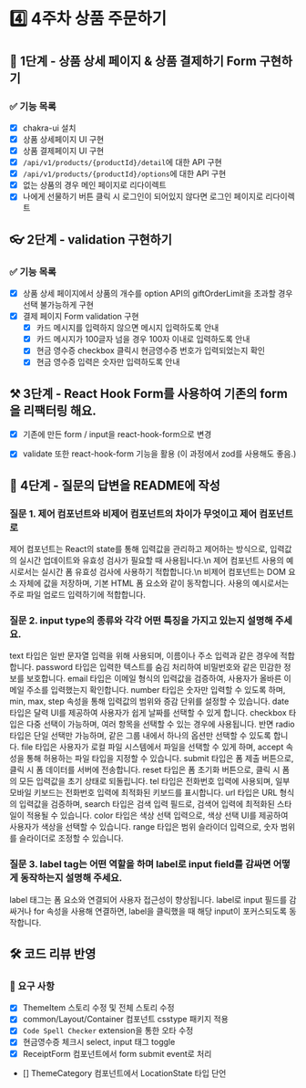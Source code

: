 # 4️⃣ 4주차 상품 주문하기
## 📡 1단계 - 상품 상세 페이지 & 상품 결제하기 Form 구현하기
### ✅ 기능 목록
- [x] chakra-ui 설치
- [x] 상품 상세페이지 UI 구현
- [x] 상품 결제페이지 UI 구현
- [x] `/api/v1/products/{productId}/detail`에 대한 API 구현
- [x] `/api/v1/products/{productId}/options`에 대한 API 구현
- [x] 없는 상품의 경우 메인 페이지로 리다이렉트
- [x] 나에게 선물하기 버튼 클릭 시 로그인이 되어있지 않다면 로그인 페이지로 리다이렉트

## 👓 2단계 - validation 구현하기
### ✅ 기능 목록
- [x] 상품 상세 페이지에서 상품의 개수를 option API의 giftOrderLimit을 초과할 경우 선택 불가능하게 구현
- [x] 결제 페이지 Form validation 구현
  - [x] 카드 메시지를 입력하지 않으면 메시지 입력하도록 안내
  - [x] 카드 메시지가 100글자 넘을 경우 100자 이내로 입력하도록 안내
  - [x] 현금 영수증 checkbox 클릭시 현금영수증 번호가 입력되었는지 확인
  - [x] 현금 영수증 입력은 숫자만 입력하도록 안내

## ⚒️ 3단계 - React Hook Form를 사용하여 기존의 form을 리팩터링 해요.
- [x] 기존에 만든 form / input을 react-hook-form으로 변경
- [x] validate 또한 react-hook-form 기능을 활용 (이 과정에서 zod를 사용해도 좋음.)


## 🤔 4단계 - 질문의 답변을 README에 작성
### 질문 1. 제어 컴포넌트와 비제어 컴포넌트의 차이가 무엇이고 제어 컴포넌트로 
제어 컴포넌트는 React의 state를 통해 입력값을 관리하고 제어하는 방식으로, 입력값의 실시간 업데이트와 유효성 검사가 필요할 때 사용됩니다.\n
제어 컴포넌트 사용의 예시로서는 실시간 폼 유효성 검사에 사용하기 적합합니다.\n
비제어 컴포넌트는 DOM 요소 자체에 값을 저장하며, 기본 HTML 폼 요소와 같이 동작합니다. 사용의 예시로서는 주로 파일 업로드 입력하기에 적합합니다.

### 질문 2. input type의 종류와 각각 어떤 특징을 가지고 있는지 설명해 주세요.
text 타입은 일반 문자열 입력을 위해 사용되며, 이름이나 주소 입력과 같은 경우에 적합합니다.
password 타입은 입력한 텍스트를 숨김 처리하여 비밀번호와 같은 민감한 정보를 보호합니다.
email 타입은 이메일 형식의 입력값을 검증하여, 사용자가 올바른 이메일 주소를 입력했는지 확인합니다.
number 타입은 숫자만 입력할 수 있도록 하며, min, max, step 속성을 통해 입력값의 범위와 증감 단위를 설정할 수 있습니다.
date 타입은 달력 UI를 제공하여 사용자가 쉽게 날짜를 선택할 수 있게 합니다.
checkbox 타입은 다중 선택이 가능하며, 여러 항목을 선택할 수 있는 경우에 사용됩니다.
반면 radio 타입은 단일 선택만 가능하며, 같은 그룹 내에서 하나의 옵션만 선택할 수 있도록 합니다.
file 타입은 사용자가 로컬 파일 시스템에서 파일을 선택할 수 있게 하며, accept 속성을 통해 허용하는 파일 타입을 지정할 수 있습니다.
submit 타입은 폼 제출 버튼으로, 클릭 시 폼 데이터를 서버에 전송합니다.
reset 타입은 폼 초기화 버튼으로, 클릭 시 폼의 모든 입력값을 초기 상태로 되돌립니다.
tel 타입은 전화번호 입력에 사용되며, 일부 모바일 키보드는 전화번호 입력에 최적화된 키보드를 표시합니다.
url 타입은 URL 형식의 입력값을 검증하며,
search 타입은 검색 입력 필드로, 검색어 입력에 최적화된 스타일이 적용될 수 있습니다.
color 타입은 색상 선택 입력으로, 색상 선택 UI를 제공하여 사용자가 색상을 선택할 수 있습니다.
range 타입은 범위 슬라이더 입력으로, 숫자 범위를 슬라이더로 조정할 수 있습니다.

### 질문 3. label tag는 어떤 역할을 하며 label로 input field를 감싸면 어떻게 동작하는지 설명해 주세요.
label 태그는 폼 요소와 연결되어 사용자 접근성이 향상됩니다.
label로 input 필드를 감싸거나 for 속성을 사용해 연결하면, label을 클릭했을 때 해당 input이 포커스되도록 동작합니다.

## 🛠️ 코드 리뷰 반영
### 📄 요구 사항
- [x] ThemeItem 스토리 수정 및 전체 스토리 수정 
- [x] common/Layout/Container 컴포넌트 csstype 패키지 적용
- [x] `Code Spell Checker` extension을 통한 오타 수정
- [x] 현금영수증 체크시 select, input 태그 toggle
- [x] ReceiptForm 컴포넌트에서 form submit event로 처리
- [] ThemeCategory 컴포넌트에서 LocationState 타입 단언